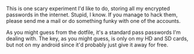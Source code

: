 This is one scary experiment I'd like to do, storing all my encrypted
passwords in the internet. Stupid, I know. If you manage to hack them,
please send me a mail or do something funky with one of the accounts.

As you might guess from the dotfile, it's a standard pass passwords I'm
dealing with. The key, as you might guess, is only on my HD and SD cards,
but not on my android since it'd probably just give it away for free.
